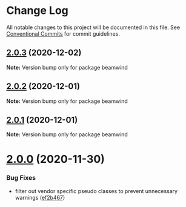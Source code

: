 # Change Log

All notable changes to this project will be documented in this file.
See [Conventional Commits](https://conventionalcommits.org) for commit guidelines.

## [2.0.3](https://github.com/kenoxa/beamwind/compare/beamwind@2.0.2...beamwind@2.0.3) (2020-12-02)

**Note:** Version bump only for package beamwind

## [2.0.2](https://github.com/kenoxa/beamwind/compare/beamwind@2.0.1...beamwind@2.0.2) (2020-12-01)

**Note:** Version bump only for package beamwind

## [2.0.1](https://github.com/kenoxa/beamwind/compare/beamwind@2.0.0...beamwind@2.0.1) (2020-12-01)

**Note:** Version bump only for package beamwind

# [2.0.0](https://github.com/kenoxa/beamwind/compare/beamwind@1.5.1...beamwind@2.0.0) (2020-11-30)

### Bug Fixes

- filter out vendor specific pseudo classes to prevent unnecessary warnings ([ef2b467](https://github.com/kenoxa/beamwind/commit/ef2b467310a6ecc1fc7222cf6dd9f099b432f52b))

